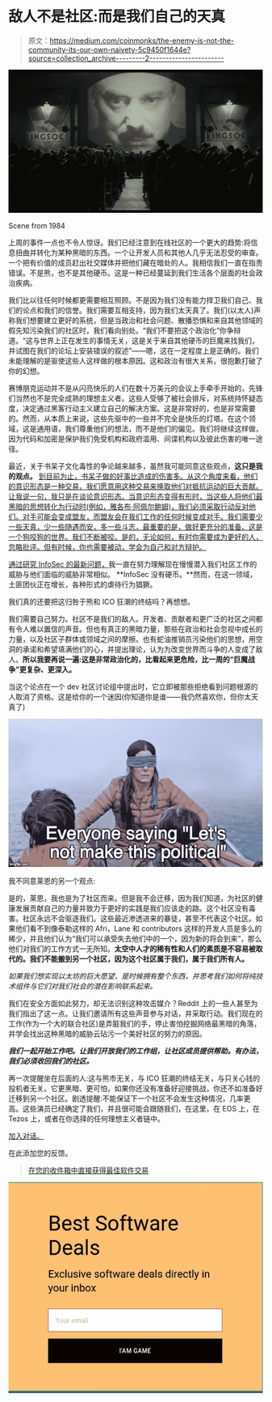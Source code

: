 # 敌人不是社区:而是我们自己的天真

> 原文：<https://medium.com/coinmonks/the-enemy-is-not-the-community-its-our-own-naivety-5c9450f1644e?source=collection_archive---------2----------------------->

![](img/46ce62087ad3eca28b80f22b306099d0.png)

Scene from 1984

上周的事件一点也不令人惊讶。我们已经注意到在线社区的一个更大的趋势:将信息扭曲并转化为某种黑暗的东西。一个让开发人员和其他人几乎无法忍受的审查。一个把有价值的成员赶出社交媒体并把他们藏在暗处的人。我相信我们一直在指责错误。不是熊，也不是其他硬币。这是一种已经蔓延到我们生活各个层面的社会政治疾病。

我们比以往任何时候都更需要相互照顾。不是因为我们没有能力捍卫我们自己、我们的论点和我们的信誉。我们需要互相支持，因为我们太天真了。我们(以太人)声称我们想要建立更好的系统，但是当政治和社会问题、散播恐惧和来自其他领域的假先知污染我们的社区时，我们看向别处。“我们不要把这个政治化”你争辩道。“这与世界上正在发生的事情无关，这是关于来自其他硬币的巨魔来找我们，并试图在我们的论坛上安装错误的叙述”——嗯，这在一定程度上是正确的。我们未能理解的是驱使这些人这样做的根本原因。这和政治有很大关系，很抱歉打破了你的幻想。

赛博朋克运动并不是从闪亮快乐的人们在数十万美元的会议上手牵手开始的，先锋们当然也不是完全成熟的理想主义者。这些人受够了被社会排斥，对系统持怀疑态度，决定通过黑客行动主义建立自己的解决方案。这是非常好的，也是非常需要的。然而，从本质上来说，这些先驱中的一些并不完全是快乐的灯塔。在这个领域，这是通用语，我们尊重他们的想法，而不是他们的偏见。我们将继续这样做，因为代码和加密是保护我们免受机构和政府滥用、间谍机构以及彼此伤害的唯一途径。

最近，关于书呆子文化毒性的争论越来越多，虽然我可能同意这些观点，**这只是我的观点。** [到目前为止，书呆子做的好事比造成的伤害多。从这个角度来看，他们的意识形态是一种交易，我们愿意用这种交易来换取他们对抵抗运动的巨大贡献。让我说一句，我只是在谈论意识形态。当意识形态变得有形时，当这些人将他们最黑暗的思想转化为行动时(例如，雅各布·阿佩尔鲍姆)，我们必须采取行动反对他们。对手可能会变成盟友，而盟友会在我们工作的任何时候变成对手。我们需要少一些天真，少一些随遇而安，多一些斗志，最重要的是，做好更充分的准备。这是一个狗咬狗的世界。我们不断被咬。是的，无论如何，有时你需要成为更好的人，忽略批评。但有时候，你也需要被动，学会为自己和对方辩护。](https://www.activism.net/cypherpunk/manifesto.html)

[通过研究 InfoSec 的最新问题，](https://motherboard.vice.com/en_us/article/eve4en/hackers-blame-women-and-sjws-end-of-derbycon-security-conference)我一直在努力理解现在慢慢潜入我们社区工作的威胁与他们面临的威胁非常相似。 **InfoSec 没有硬币。**然而，在这一领域，土匪团伙正在增长，各种形式的虐待行为猖獗。

我们真的还要把这归咎于熊和 ICO 狂潮的终结吗？再想想。

我们需要自己努力。社区不是我们的敌人。开发者、贡献者和更广泛的社区之间都有令人难以置信的声音。但也有真正的黑暗力量，那些在政治和社会忽视中成长的力量，以及社区子群体或领域之间的摩擦。也有蛇油推销员污染他们的思想，用空洞的承诺和希望填满他们的心，并提出理论，认为为改变世界而斗争的人变成了敌人。**所以我要再说一遍:这是非常政治化的，比看起来更危险，比一周的“巨魔战争”更复杂、更深入。**

当这个论点在一个 dev 社区讨论组中提出时，它立即被那些拒绝看到问题根源的人取消了资格。这是给你的一个迷因(你知道你是谁——我仍然喜欢你，但你太天真了)

![](img/7f190b6126cfd0791bdd09b1a1b86277.png)

我不同意莱恩的另一个观点:

是的，莱恩，我也是为了社区而来。但是我不会迁移，因为我们知道，为社区的健康发展贡献自己的力量并致力于更好的实践是我们应该走的路。这个社区没有毒害。社区永远不会驱逐我们。这些最近渗透进来的暴徒，甚至不代表这个社区。如果他们看不到像泰勒这样的 Afri，Lane 和 contributors 这样的开发人员是多么的稀少，并且他们认为“我们可以承受失去他们中的一个，因为新的将会到来”，那么他们对我们的工作方式一无所知。**太空中人才的稀有性和人们的素质是不容易被取代的。我们不能搬到另一个社区，因为这个社区属于我们，属于我们所有人。**

*如果我们想实现以太坊的巨大愿望，是时候拥有整个东西，并思考我们如何将纯技术组件与它们对我们社会的潜在影响联系起来。*

我们在安全方面如此努力，却无法识别这种攻击媒介？Reddit 上的一些人甚至为我们指出了这一点。让我们邀请所有这些声音参与对话，并采取行动。我们现在的工作(作为一个大的联合社区)是弄脏我们的手，停止害怕挖掘网络最黑暗的角落，并学会找出这种黑暗的威胁云玷污一个美好社区的努力的原因。

***我们一起开始工作吧。让我们开放我们的工作组，让社区成员提供帮助。有办法，我们必须收回我们的社区。***

再一次提醒坐在后面的人:这与熊市无关，与 ICO 狂潮的终结无关，与只关心钱的投机者无关。它更黑暗、更可怕，如果你还没有准备好迎接挑战，你还不如准备好迁移到另一个社区。剧透提醒:不能保证下一个社区不会发生这种情况，几率更高。这些演员已经确定了我们，并且很可能会跟随我们，在这里，在 EOS 上，在 Tezos 上，或者在你选择的任何理想主义者链中。

[加入对话。](https://ethereum-magicians.org/t/pitchforks-are-for-hay-not-hate-maintaining-positive-non-violent-debate-for-the-ethereum-community/2695)

在此添加您的反馈。

> [在您的收件箱中直接获得最佳软件交易](https://coincodecap.com/?utm_source=coinmonks)

[![](img/7c0b3dfdcbfea594cc0ae7d4f9bf6fcb.png)](https://coincodecap.com/?utm_source=coinmonks)